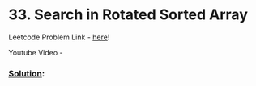 # 33. Search in Rotated Sorted Array

Leetcode Problem Link - [here](https://leetcode.com/problems/search-in-rotated-sorted-array/description/?envType=study-plan-v2&envId=top-100-liked)!

Youtube Video - 

### [Solution]():

```cpp

```
